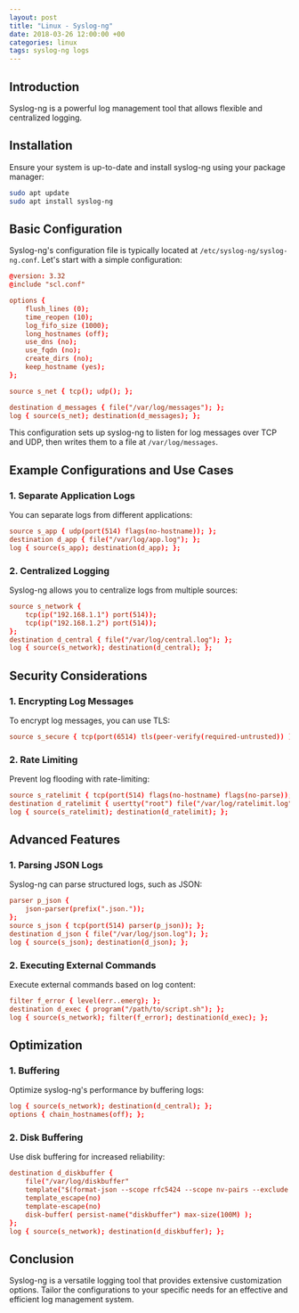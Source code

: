 ```yaml
---
layout: post
title: "Linux - Syslog-ng"
date: 2018-03-26 12:00:00 +00
categories: linux
tags: syslog-ng logs
---
```


## Introduction

Syslog-ng is a powerful log management tool that allows flexible and centralized logging.

## Installation

Ensure your system is up-to-date and install syslog-ng using your package manager:

```bash
sudo apt update
sudo apt install syslog-ng
```

## Basic Configuration

Syslog-ng's configuration file is typically located at `/etc/syslog-ng/syslog-ng.conf`. Let's start with a simple configuration:

```conf
@version: 3.32
@include "scl.conf"

options {
    flush_lines (0);
    time_reopen (10);
    log_fifo_size (1000);
    long_hostnames (off);
    use_dns (no);
    use_fqdn (no);
    create_dirs (no);
    keep_hostname (yes);
};

source s_net { tcp(); udp(); };

destination d_messages { file("/var/log/messages"); };
log { source(s_net); destination(d_messages); };
```

This configuration sets up syslog-ng to listen for log messages over TCP and UDP, then writes them to a file at `/var/log/messages`.

## Example Configurations and Use Cases

### 1. Separate Application Logs

You can separate logs from different applications:

```conf
source s_app { udp(port(514) flags(no-hostname)); };
destination d_app { file("/var/log/app.log"); };
log { source(s_app); destination(d_app); };
```

### 2. Centralized Logging

Syslog-ng allows you to centralize logs from multiple sources:

```conf
source s_network {
    tcp(ip("192.168.1.1") port(514));
    tcp(ip("192.168.1.2") port(514));
};
destination d_central { file("/var/log/central.log"); };
log { source(s_network); destination(d_central); };
```

## Security Considerations

### 1. Encrypting Log Messages

To encrypt log messages, you can use TLS:

```conf
source s_secure { tcp(port(6514) tls(peer-verify(required-untrusted)) ); };
```

### 2. Rate Limiting

Prevent log flooding with rate-limiting:

```conf
source s_ratelimit { tcp(port(514) flags(no-hostname) flags(no-parse)); };
destination d_ratelimit { usertty("root") file("/var/log/ratelimit.log" perm(0640)); };
log { source(s_ratelimit); destination(d_ratelimit); };
```

## Advanced Features

### 1. Parsing JSON Logs

Syslog-ng can parse structured logs, such as JSON:

```conf
parser p_json {
    json-parser(prefix(".json."));
};
source s_json { tcp(port(514) parser(p_json)); };
destination d_json { file("/var/log/json.log"); };
log { source(s_json); destination(d_json); };
```

### 2. Executing External Commands

Execute external commands based on log content:

```conf
filter f_error { level(err..emerg); };
destination d_exec { program("/path/to/script.sh"); };
log { source(s_network); filter(f_error); destination(d_exec); };
```

## Optimization

### 1. Buffering

Optimize syslog-ng's performance by buffering logs:

```conf
log { source(s_network); destination(d_central); };
options { chain_hostnames(off); };
```

### 2. Disk Buffering

Use disk buffering for increased reliability:

```conf
destination d_diskbuffer {
    file("/var/log/diskbuffer"
    template("$(format-json --scope rfc5424 --scope nv-pairs --exclude DATE --key ISODATE)\n")
    template_escape(no)
    template-escape(no)
    disk-buffer( persist-name("diskbuffer") max-size(100M) );
};
log { source(s_network); destination(d_diskbuffer); };
```

## Conclusion

Syslog-ng is a versatile logging tool that provides extensive customization options. Tailor the configurations to your specific needs for an effective and efficient log management system.
